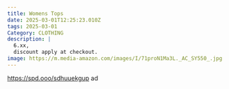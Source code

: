 ```yaml
---
title: Womens Tops
date: 2025-03-01T12:25:23.010Z
tags: 2025-03-01
Category: CLOTHING
description: |
  6.xx,
  discount apply at checkout.
image: https://m.media-amazon.com/images/I/71proN1Ma3L._AC_SY550_.jpg
---
```

https://spd.ooo/sdhuuekgup  ad